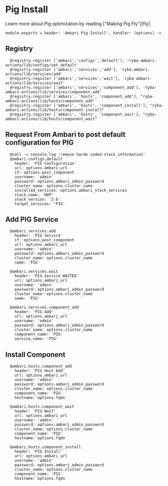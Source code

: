 
# Pig Install

Learn more about Pig optimization by reading ["Making Pig Fly"][fly].

    module.exports = header: 'Ambari Pig Install', handler: (options) ->

## Registry

      @registry.register ['ambari','configs','default'], 'ryba-ambari-actions/lib/configs/set_default'
      @registry.register ['ambari','services','add'], 'ryba-ambari-actions/lib/services/add'
      @registry.register ['ambari','services','wait'], 'ryba-ambari-actions/lib/services/wait'
      @registry.register ['ambari','services','component_add'], 'ryba-ambari-actions/lib/services/component_add'
      @registry.register ['ambari', 'hosts', 'component_add'], "ryba-ambari-actions/lib/hosts/component_add"
      @registry.register ['ambari', 'hosts', 'component_install'], "ryba-ambari-actions/lib/hosts/component_install"
      @registry.register ['ambari', 'hosts', 'component_wait'], "ryba-ambari-actions/lib/hosts/component_wait"


## Request From Ambari to post default configuration for PIG
      
      @call -> console.log 'remove harde coded stack information'
      @ambari.configs.default
        header: 'PIG Configuration'
        url: options.ambari_url
        if: options.post_component
        username: 'admin'
        password: options.ambari_admin_password
        cluster_name: options.cluster_name
        installed_services: options.ambari_stack_services
        stack_name: 'HDP'
        stack_version: '2.6'
        target_services: 'PIG'

## Add PIG Service

      @ambari.services.add
        header: 'PIG Service'
        if: options.post_component
        url: options.ambari_url
        username: 'admin'
        password: options.ambari_admin_password
        cluster_name: options.cluster_name
        name: 'PIG'

      @ambari.services.wait
        header: 'PIG Service WAITED'
        url: options.ambari_url
        username: 'admin'
        password: options.ambari_admin_password
        cluster_name: options.cluster_name
        name: 'PIG'

      @ambari.services.component_add
        header: 'PIG Add'
        url: options.ambari_url
        username: 'admin'
        password: options.ambari_admin_password
        cluster_name: options.cluster_name
        component_name: 'PIG'
        service_name: 'PIG'

## Install Component

      @ambari.hosts.component_add
        header: 'PIG Host Add'
        url: options.ambari_url
        username: 'admin'
        password: options.ambari_admin_password
        cluster_name: options.cluster_name
        component_name: 'PIG'
        hostname: options.fqdn

      @ambari.hosts.component_wait
        header: 'PIG Wait'
        url: options.ambari_url
        username: 'admin'
        password: options.ambari_admin_password
        cluster_name: options.cluster_name
        component_name: 'PIG'
        hostname: options.fqdn

      @ambari.hosts.component_install
        header: 'PIG Install'
        url: options.ambari_url
        username: 'admin'
        password: options.ambari_admin_password
        cluster_name: options.cluster_name
        component_name: 'PIG'
        hostname: options.fqdn
